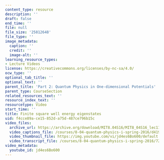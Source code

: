 ```yaml
---
content_type: resource
description: ''
draft: false
end_time: ''
file: null
file_size: '25812648'
file_type: ''
image_metadata:
  caption: ''
  credit: ''
  image-alt: ''
learning_resource_types:
- Lecture Videos
license: https://creativecommons.org/licenses/by-nc-sa/4.0/
ocw_type: ''
optional_tab_title: ''
optional_text: ''
parent_title: 'Part 2: Quantum Physics in One-dimensional Potentials'
parent_type: CourseSection
related_resources_text: ''
resource_index_text: ''
resourcetype: Video
start_time: ''
title: Finite square well energy eigenstates
uid: f4cce89a-ce15-852d-a75d-487ce796b15c
video_files:
  archive_url: https://archive.org/download/MIT8.04S16/MIT8_04S16_lec11_s5_300k.mp4
  video_captions_file: /courses/8-04-quantum-physics-i-spring-2016/d419558f11685902870f3a3b0f13e4b2_jd4es6Bo600.vtt
  video_thumbnail_file: https://img.youtube.com/vi/jd4es6Bo600/default.jpg
  video_transcript_file: /courses/8-04-quantum-physics-i-spring-2016/72ac28349f841f8d2a77a911cbdae21e_jd4es6Bo600.pdf
video_metadata:
  youtube_id: jd4es6Bo600
---
```

